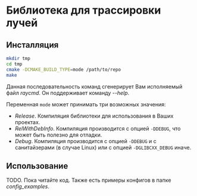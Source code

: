 # Библиотека для трассировки лучей

## Инсталляция

```bash
mkdir tmp
cd tmp
cmake -DCMAKE_BUILD_TYPE=mode /path/to/repo
make
```

Данная последовательность команд сгенерирует Вам исполняемый файл *raycmd*. Он поддерживает команду *--help*.

Переменная `mode` может принимать три возможных значения:
- *Release*. Компиляция библиотеки для использования в Ваших проектах.
- *RelWithDebInfo*. Компиляция производится с опцией `-DDEBUG`, что может быть полезно для отладки.
- *Debug*. Компиляция производится с опцией `-DDEBUG` и с санитайзерами (в случае Linux) или с опцией `-DGLIBCXX_DEBUG` иначе.

## Использование

TODO. Пока читайте код. Также есть примеры конфигов в папке *config_examples*.